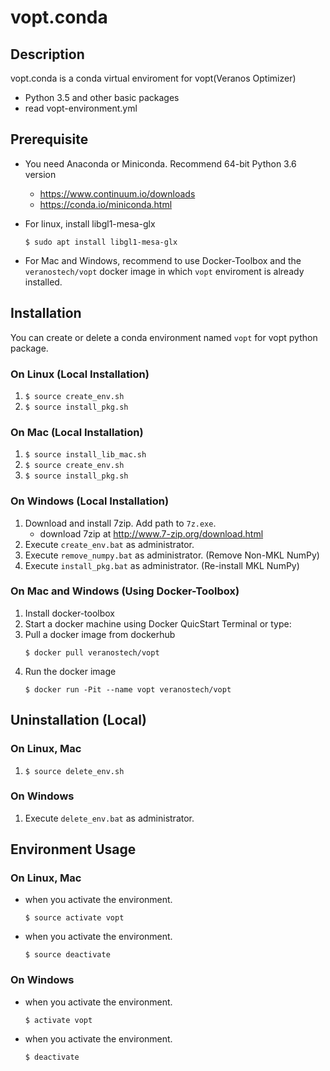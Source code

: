 # vopt.conda

## Description

vopt.conda is a conda virtual enviroment for vopt(Veranos Optimizer)

* Python 3.5 and other basic packages
* read vopt-environment.yml


## Prerequisite

* You need Anaconda or Miniconda. Recommend 64-bit Python 3.6 version
    * https://www.continuum.io/downloads
    * https://conda.io/miniconda.html

* For linux, install libgl1-mesa-glx
   ```
   $ sudo apt install libgl1-mesa-glx
   ```

* For Mac and Windows, recommend to use Docker-Toolbox 
  and the `veranostech/vopt` docker image in which `vopt` enviroment is already installed.


## Installation

You can create or delete a conda environment named `vopt` for vopt python package.


### On Linux (Local Installation)

1. `$ source create_env.sh`
1. `$ source install_pkg.sh`


### On Mac (Local Installation)

1. `$ source install_lib_mac.sh`
1. `$ source create_env.sh`
1. `$ source install_pkg.sh`


### On Windows (Local Installation)

1. Download and install 7zip. Add path to ``7z.exe``.
    * download 7zip at http://www.7-zip.org/download.html
1. Execute `create_env.bat` as administrator.
1. Execute `remove_numpy.bat` as administrator. (Remove Non-MKL NumPy)
1. Execute `install_pkg.bat` as administrator. (Re-install MKL NumPy)


### On Mac and Windows (Using Docker-Toolbox)

1. Install docker-toolbox
1. Start a docker machine using Docker QuicStart Terminal or type:
1. Pull a docker image from dockerhub
   ```
   $ docker pull veranostech/vopt
   ``` 
1. Run the docker image
   ``` 
   $ docker run -Pit --name vopt veranostech/vopt
   ```    

## Uninstallation (Local)

### On Linux, Mac

1. `$ source delete_env.sh`

### On Windows

1. Execute `delete_env.bat` as administrator.


## Environment Usage

### On Linux, Mac

* when you activate the environment.
  ```
  $ source activate vopt
  ```

* when you activate the environment.
  ```
  $ source deactivate
  ```

### On Windows

* when you activate the environment.
  ```
  $ activate vopt
  ```

* when you activate the environment.
  ```
  $ deactivate
  ```

